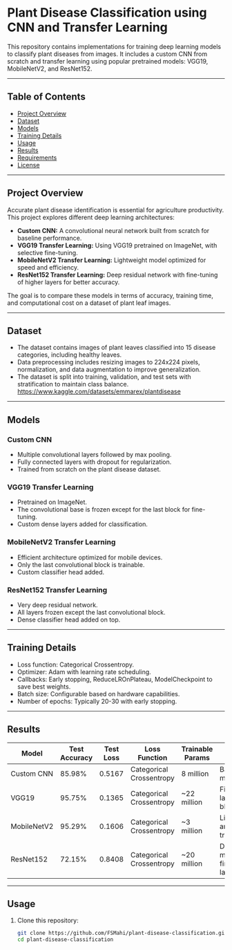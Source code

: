 # Plant Disease Classification using CNN and Transfer Learning

This repository contains implementations for training deep learning models to classify plant diseases from images. It includes a custom CNN from scratch and transfer learning using popular pretrained models: VGG19, MobileNetV2, and ResNet152.

---

## Table of Contents

- [Project Overview](#project-overview)  
- [Dataset](#dataset)  
- [Models](#models)  
- [Training Details](#training-details)  
- [Usage](#usage)  
- [Results](#results)  
- [Requirements](#requirements)  
- [License](#license)

---

## Project Overview

Accurate plant disease identification is essential for agriculture productivity. This project explores different deep learning architectures:

- **Custom CNN:** A convolutional neural network built from scratch for baseline performance.
- **VGG19 Transfer Learning:** Using VGG19 pretrained on ImageNet, with selective fine-tuning.
- **MobileNetV2 Transfer Learning:** Lightweight model optimized for speed and efficiency.
- **ResNet152 Transfer Learning:** Deep residual network with fine-tuning of higher layers for better accuracy.

The goal is to compare these models in terms of accuracy, training time, and computational cost on a dataset of plant leaf images.

---

## Dataset

- The dataset contains images of plant leaves classified into 15 disease categories, including healthy leaves.
- Data preprocessing includes resizing images to 224x224 pixels, normalization, and data augmentation to improve generalization.
- The dataset is split into training, validation, and test sets with stratification to maintain class balance.
https://www.kaggle.com/datasets/emmarex/plantdisease
---

## Models

### Custom CNN

- Multiple convolutional layers followed by max pooling.
- Fully connected layers with dropout for regularization.
- Trained from scratch on the plant disease dataset.

### VGG19 Transfer Learning

- Pretrained on ImageNet.
- The convolutional base is frozen except for the last block for fine-tuning.
- Custom dense layers added for classification.

### MobileNetV2 Transfer Learning

- Efficient architecture optimized for mobile devices.
- Only the last convolutional block is trainable.
- Custom classifier head added.

### ResNet152 Transfer Learning

- Very deep residual network.
- All layers frozen except the last convolutional block.
- Dense classifier head added on top.

---

## Training Details

- Loss function: Categorical Crossentropy.
- Optimizer: Adam with learning rate scheduling.
- Callbacks: Early stopping, ReduceLROnPlateau, ModelCheckpoint to save best weights.
- Batch size: Configurable based on hardware capabilities.
- Number of epochs: Typically 20-30 with early stopping.

---

## Results

| Model          | Test Accuracy | Test Loss | Loss Function           | Trainable Params | Notes                              |
|----------------|---------------|-----------|------------------------ |------------------|------------------------------------|
| Custom CNN     | 85.98%        | 0.5167    | Categorical Crossentropy| 8 million        | Baseline model                     |
| VGG19          | 95.75%        | 0.1365    | Categorical Crossentropy| ~22 million      | Fine-tuned last conv block         |  
| MobileNetV2    | 95.29%        | 0.1606    | Categorical Crossentropy| ~3 million       | Lightweight and faster training    |
| ResNet152      | 72.15%        | 0.8408    | Categorical Crossentropy| ~20 million      | Deep model, fine-tuning last block |

---


## Usage

1. Clone this repository:
   ```bash
   git clone https://github.com/FSMahi/plant-disease-classification.git
   cd plant-disease-classification
